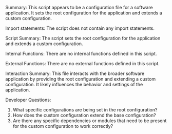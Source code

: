 Summary:
This script appears to be a configuration file for a software application. It sets the root configuration for the application and extends a custom configuration.

Import statements:
The script does not contain any import statements.

Script Summary:
The script sets the root configuration for the application and extends a custom configuration.

Internal Functions:
There are no internal functions defined in this script.

External Functions:
There are no external functions defined in this script.

Interaction Summary:
This file interacts with the broader software application by providing the root configuration and extending a custom configuration. It likely influences the behavior and settings of the application.

Developer Questions:
1. What specific configurations are being set in the root configuration?
2. How does the custom configuration extend the base configuration?
3. Are there any specific dependencies or modules that need to be present for the custom configuration to work correctly?